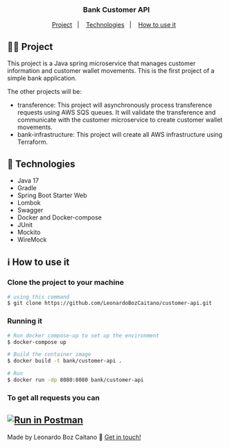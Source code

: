 <h3 align="center"> 
	Bank Customer API
</h3>

<p align="center">
  <a href="#woman_technologist-project">Project</a>&nbsp;&nbsp;&nbsp;|&nbsp;&nbsp;&nbsp;
  <a href="#mag_right-technologies">Technologies</a>&nbsp;&nbsp;&nbsp;|&nbsp;&nbsp;&nbsp;
  <a href="#information_source-how-to-use-it">How to use it</a>&nbsp;&nbsp;&nbsp;
</p>

## :woman_technologist: Project

This project is a Java spring microservice that manages customer information and customer wallet movements. This is the first project of a simple bank application.

The other projects will be:
- transference: This project will asynchronously process transference requests using AWS SQS queues. It will validate the transference and communicate with the customer microservice to create customer wallet movements.
- bank-infrastructure: This project will create all AWS infrastructure using Terraform.

## :mag_right: Technologies

- Java 17
- Gradle
- Spring Boot Starter Web
- Lombok
- Swagger
- Docker and Docker-compose
- JUnit
- Mockito
- WireMock

## :information_source: How to use it

### Clone the project to your machine
```bash
# using this command
$ git clone https://github.com/LeonardoBozCaitano/customer-api.git
```

### Running it
```bash
# Run docker compose-up to set up the environment
$ docker-compose up

# Build the container image
$ docker build -t bank/customer-api .

# Run
$ docker run -dp 8080:8080 bank/customer-api
```

### To get all requests you can
[![Run in Postman](https://run.pstmn.io/button.svg)](https://app.getpostman.com/run-collection/8824516-c08886ab-1caf-43a0-b8b6-428ae4097050?action=collection%2Ffork&collection-url=entityId%3D8824516-c08886ab-1caf-43a0-b8b6-428ae4097050%26entityType%3Dcollection%26workspaceId%3D1e44a8e7-20a7-439f-9475-1a08fb462b0f)
---

Made by Leonardo Boz Caitano :wave: [Get in touch!](https://github.com/LeonardoBozCaitano/)

